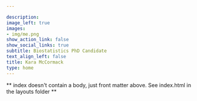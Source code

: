 ```yaml
---

description: 
image_left: true
images:
- img/me.png
show_action_link: false
show_social_links: true
subtitle: Biostatistics PhD Candidate
text_align_left: false
title: Kara McCormack
type: home
---
```


** index doesn't contain a body, just front matter above.
See index.html in the layouts folder **

